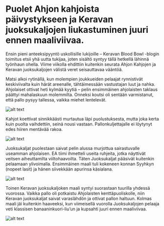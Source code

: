 
# Puolet Ahjon kahjoista päivystykseen ja Keravan juoksukaljojen liukastuminen juuri ennen maaliviivaa.   

Ensin pieni anteeksipyyntö uskollisille lukijoille – Keravan Blood Bowl -blogin toimitus etsii yhä uutta tukijaa, joten sisältö syntyy tällä hetkellä lähinnä työnhaun ohella. Viime viikolla ehdittiin kuitenkin seurata Ahjon Kahjojen ja Keravan juoksukaljojen välistä veret seisauttavaa vääntöä.

Matsi alkoi rytinällä, kun molempien joukkueiden pelaajat rynnistivät keskiviivalta kuin härät areenalle, tähtäimessään vastustajan luut ja nahka. Ahjolaiset ottivat heti kylmää kyytiä – pelin ensimmäinen ahjolaisten taklaus päättyi mahalaskuun molemmilta. Onneksi koutsi oli sentään varmistanut, että pallo pysyy tallessa, vaikka miehet lentelevät.

![alt text](/siteTexts/blogEntries/9/image.jpeg)

Kahjot koettivat sinnikkäästi murtautua läpi puolustuksesta, mutta joka kerta kuin puolta vaihdettiin, seinä nousi vastaan. Pallonkuljettajalle ei löytynyt edes hiiren mentävää rakoa.

![alt text](/siteTexts/blogEntries/9/image-2.jpeg)

Juoksukaljat puolestaan saivat pelin alussa murjottua sairastuvalle useamman ahjolaisen. EA tiimi ihmetteli useita ruhjeita, jotka näyttivät veitsen aiheuttamilta viiltohaavoilta. Täten Juoksukaljat pääsivät kuitenkin pelaamaan ylivoimalla. Ensimmäinen maali tuli kokeneen konnan Syyhkyn (nopeet lasit) ja hänen siivekkään apurinsa käsialana.

![alt text](/siteTexts/blogEntries/9/image-3.jpeg)

Toinen Keravan juoksukaljoken maali syntyi suorastaan tuurilla yhdessä vuorossa. Vaikka pallo oli potkaistu Ahjolaisten kenttäpuoliskolle, niin Keravan juoksukaljat saivat varaslähdön ja ottivat pallon haltuun. Kolmas maali jäi kuitenkin haaveeksi, kun viimeisellä vuorolla Juoksukaljojen pelaaja veti klassisen banaaninkuori-liu’un ja kupsahti juuri ennen maaliviivaa.

![alt text](/siteTexts/blogEntries/9/image-4.jpeg)